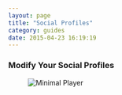 ```yaml
---
layout: page
title: "Social Profiles"
category: guides
date: 2015-04-23 16:19:19
---
```


### Modify Your Social Profiles
<figure>
  <img src="" alt="Minimal Player" class="fullwidth-img" />
</figure>
